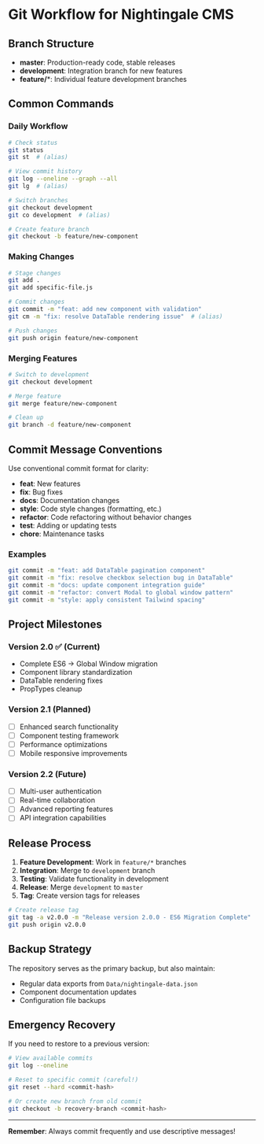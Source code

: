 # Git Workflow for Nightingale CMS

## Branch Structure

- **master**: Production-ready code, stable releases
- **development**: Integration branch for new features
- **feature/***: Individual feature development branches

## Common Commands

### Daily Workflow
```bash
# Check status
git status
git st  # (alias)

# View commit history
git log --oneline --graph --all
git lg  # (alias)

# Switch branches
git checkout development
git co development  # (alias)

# Create feature branch
git checkout -b feature/new-component
```

### Making Changes
```bash
# Stage changes
git add .
git add specific-file.js

# Commit changes
git commit -m "feat: add new component with validation"
git cm -m "fix: resolve DataTable rendering issue"  # (alias)

# Push changes
git push origin feature/new-component
```

### Merging Features
```bash
# Switch to development
git checkout development

# Merge feature
git merge feature/new-component

# Clean up
git branch -d feature/new-component
```

## Commit Message Conventions

Use conventional commit format for clarity:

- **feat**: New features
- **fix**: Bug fixes  
- **docs**: Documentation changes
- **style**: Code style changes (formatting, etc.)
- **refactor**: Code refactoring without behavior changes
- **test**: Adding or updating tests
- **chore**: Maintenance tasks

### Examples
```bash
git commit -m "feat: add DataTable pagination component"
git commit -m "fix: resolve checkbox selection bug in DataTable"
git commit -m "docs: update component integration guide"
git commit -m "refactor: convert Modal to global window pattern"
git commit -m "style: apply consistent Tailwind spacing"
```

## Project Milestones

### Version 2.0 ✅ (Current)
- Complete ES6 → Global Window migration
- Component library standardization
- DataTable rendering fixes
- PropTypes cleanup

### Version 2.1 (Planned)
- [ ] Enhanced search functionality
- [ ] Component testing framework
- [ ] Performance optimizations
- [ ] Mobile responsive improvements

### Version 2.2 (Future)
- [ ] Multi-user authentication
- [ ] Real-time collaboration
- [ ] Advanced reporting features
- [ ] API integration capabilities

## Release Process

1. **Feature Development**: Work in `feature/*` branches
2. **Integration**: Merge to `development` branch
3. **Testing**: Validate functionality in development
4. **Release**: Merge `development` to `master`
5. **Tag**: Create version tags for releases

```bash
# Create release tag
git tag -a v2.0.0 -m "Release version 2.0.0 - ES6 Migration Complete"
git push origin v2.0.0
```

## Backup Strategy

The repository serves as the primary backup, but also maintain:
- Regular data exports from `Data/nightingale-data.json`
- Component documentation updates
- Configuration file backups

## Emergency Recovery

If you need to restore to a previous version:
```bash
# View available commits
git log --oneline

# Reset to specific commit (careful!)
git reset --hard <commit-hash>

# Or create new branch from old commit
git checkout -b recovery-branch <commit-hash>
```

---

**Remember**: Always commit frequently and use descriptive messages!
